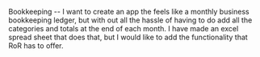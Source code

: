 Bookkeeping -- I want to create an app the feels like a monthly business bookkeeping ledger, but with out all the
hassle of having to do add all the categories and totals at the end of each month. I have made an excel spread
sheet that does that, but I would like to add the functionality that RoR has to offer.